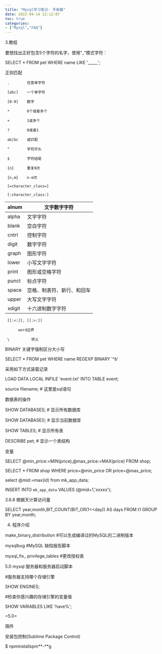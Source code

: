 ```yaml
---
title: "Mysql学习笔记- 手册篇"
date: 2022-04-14 22:12:07
toc: true
categories:
- ["Mysql","FAQ"]
---
```


3.教程

要想找出正好包含5个字符的名字，使用“_”模式字符：

SELECT * FROM pet WHERE name LIKE '_____';

正则匹配

     .        任意单字符

     [abc]    一个单字符

     [0-9]    数字

     *        0个或者多个

     +        1或多个

     ?        0或者1

     ab|bc    或匹配

     ^        字符开头

     $        字符结尾

     {n}      重复N次

     {n,m}    n-m次

     [=character_class=]

     [:character_class:] 


| alnum | 文字数字字符 |
| --- | --- |
| alpha | 文字字符 |
| blank | 空白字符 |
| cntrl | 控制字符 |
| digit | 数字字符 |
| graph | 图形字符 |
| lower | 小写文字字符 |
| print | 图形或空格字符 |
| punct | 标点字符 |
| space | 空格、制表符、新行、和回车 |
| upper | 大写文字字符 |
| xdigit | 十六进制数字字符 |


     [[:<:]], [[:>:]]

          word边界

     \          转义

BINARY 关键字强制区分大小写

SELECT * FROM pet WHERE name REGEXP BINARY '^b'

采用如下方式装载记录

LOAD DATA LOCAL INFILE 'event.txt' INTO TABLE event;

source filename;  # 这里是sql语句

数据表的操作

SHOW DATABASES;   # 显示所有数据库

SHOW DATABASE();  # 显示当前数据库

SHOW TABLES;      # 显示所有表

DESCRIBE pet;     # 显示一个表结构

变量

SELECT @min_price:=MIN(price),@max_price:=MAX(price) FROM shop;

SELECT * FROM shop WHERE price=@min_price OR price=@max_price;

select @mid:=max(id) from mk_app_data;

INSERT INTO `mk_app_data` VALUES (@mid+1,'xxxxx');

3.6.8 根据天计算访问量

SELECT year,month,BIT_COUNT(BIT_OR(1<<day)) AS days FROM t1 GROUP BY year,month;

4. 程序介绍

make_binary_distribution                  #可以生成编译过的MySQL的二进制版本

mysqlbug                                  #MySQL 缺陷报告脚本

mysql_fix_ privilege_tables               #更改授权表

5.0 mysql 服务器和服务器启动脚本




#服务器支持哪个存储引擎

SHOW ENGINES;

#检查你感兴趣的存储引擎的变量值

SHOW VARIABLES LIKE 'have%';

=5.0=










插件

安装包控制(Sublime Package Control)

$ npminstallspm**-**g



